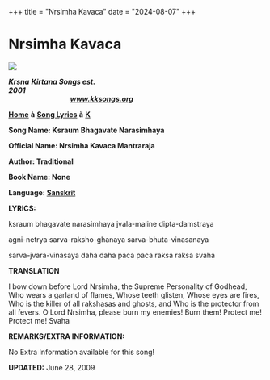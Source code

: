 +++
title = "Nrsimha Kavaca"
date = "2024-08-07"
+++

# Nrsimha Kavaca
**[![](http://kksongs.org/image_files/image002.jpg)](http://kksongs.org/)**

**_Krsna_** **_Kirtana Songs est. 2001_**                                                                                                                                                      **_www.kksongs.org_**

**[Home](http://kksongs.org/)** **à** **[Song Lyrics](http://kksongs.org/lyrics.html)** **à** **[K](http://kksongs.org/songs/song_k.html)**

**Song Name: Ksraum Bhagavate Narasimhaya**

**Official Name: Nrsimha Kavaca Mantraraja**

**Author: Traditional**

**Book Name: None**

**Language: [Sanskrit](http://kksongs.org/language/list/sanskrit.html)**

**LYRICS:**

ksraum bhagavate narasimhaya jvala-maline dipta-damstraya

agni-netrya sarva-raksho-ghanaya sarva-bhuta-vinasanaya

sarva-jvara-vinasaya daha daha paca paca raksa raksa svaha

**TRANSLATION**

I bow down before Lord Nrsimha, the Supreme Personality of Godhead, Who wears a garland of flames, Whose teeth glisten, Whose eyes are fires, Who is the killer of all rakshasas and ghosts, and Who is the protector from all fevers. O Lord Nrsimha, please burn my enemies! Burn them! Protect me! Protect me! Svaha

**REMARKS/EXTRA INFORMATION:**

No Extra Information available for this song!

**UPDATED:** June 28, 2009
